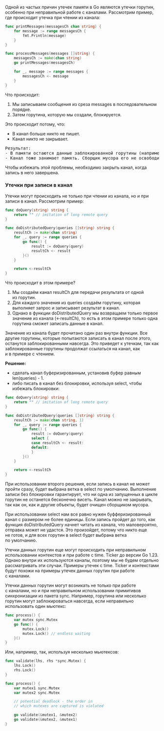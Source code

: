 
Одной из частых причин утечек памяти в Go являются утечки горутин, особенно при неправильной работе с каналами. Рассмотрим пример, где происходит утечка при чтении из канала:

```go
func printMessages(messagesCh chan string) {
	for message := range messagesCh {
		fmt.Println(message)
	}
}

func processMessages(messages []string) {
	messagesCh := make(chan string)
	go printMessages(messagesCh)

	for _, message := range messages {
		messagesCh <- message
	}
}
```

Что происходит:  
1. Мы записываем сообщения из среза messages в последовательном порядке.  
2. Затем горутина, которую мы создали, блокируется.

Это происходит потому, что:  

- В канал больше никто не пишет.
- Канал никто не закрывает.

<pre>
Результат:  
- В памяти остаются данные заблокированной горутины (например, её стек и метаинформация);
- Канал тоже занимает память. Сборщик мусора его не освободит, так как на канал ссылается заблокированная горутина.
</pre>


Чтобы избежать этой проблемы, необходимо закрыть канал, когда запись в него завершена.

### Утечки при записи в канал

Утечки могут происходить не только при чтении из канала, но и при записи в канал. Рассмотрим пример:

```go
func doQuery(string) string {
	return "" // imitation of long remote query
}

func doDistributedQuery(queries []string) string {
	resultCh := make(chan string)
	for _, query := range queries {
		go func() {
			result := doQuery(query)
			resultCh <- result
		}()
	}

	return <-resultCh
}
```

Что происходит в этом примере?  

1. Мы создаём канал resultCh для передачи результата от одной из горутин.
2. Для каждого значения из queries создаём горутину, которая выполняет запрос и записывает результат в канал.
3. Однако в функции doDistributedQuery мы возвращаем только первое значение из канала (<-resultCh), то есть в этом примере только одна горутина сможет записать данные в канал.

  
Значение из канала будет прочитано один раз внутри функции. Все другие горутины, которые попытаются записать в канал после этого, останутся заблокированными навсегда. Это приведет к утечкам, так как заблокированные горутины продолжат ссылаться на канал, как и в примере с чтением.

**Решение:**  
- сделать канал буферизированным, установив буфер равным len(queries) - 1.
- либо писать в канал без блокировки, используя select, чтобы избежать блокировки:
```go
func doQuery(string) string {
	return "" // imitation of long remote query
}

func doDistributedQuery(queries []string) string {
	resultCh := make(chan string, 1)
	for _, query := range queries {
		go func() {
			result := doQuery(query)
			select {
			case resultCh <- result:
			default:
			}
		}()
	}

	return <-resultCh
}
```

При использовании второго решения, если запись в канал не может пройти сразу, будет выбрана ветка в select по умолчанию. Выполнение записи без блокировки гарантирует, что ни одна из запущенных в цикле горутин не останется бесконечно висеть. Канал можно не закрывать, так как он, как и другие объекты, будет очищен сборщиком мусора.  
  
При использовании select нам все равно нужен буфферизированный канал с размером не более единицы. Если запись пройдет до того, как функция doDistributedQuery начнет читать из канала, что маловероятно, отправка может не удастся. Это произойдет, потому что никто еще не готов, и для всех горутин в select будет выбрана ветка по умолчанию.  
  
Утечки данных горутин еще могут происходить при неправильном использовании контекстов и при работе с time. Ticker до версии Go 1.23. Однако внутри их используются каналы, поэтому мы не будем отдельно рассматривать эти случаи. Примеры утечек с time. Ticker и контекстами будут похожи на примеры утечек данных горутин при работе с каналами.  
  
Утечки данных горутин могут возникать не только при работе с каналами, но и при неправильном использовании примитивов синхронизации из пакета sync. Например, горутина или несколько горутин могут заблокироваться навсегда, если неправильно использовать один мьютекс:

```go
func process() {
	var mutex sync.Mutex
	go func() {
		mutex.Lock()
		mutex.Lock() // endless waiting
	}()
}
```

Или, например, так, используя несколько мьютексов:

```go
func validate(lhs, rhs *sync.Mutex) {
	lhs.Lock()
	rhs.Lock()
}

func process() {
	var mutex1 sync.Mutex
	var mutex2 sync.Mutex

	// potential deadlock - the order in
	// which mutexes are captured is violated

	go validate(&mutex1, &mutex2)
	go validate(&mutex2, &mutex1)
}
```